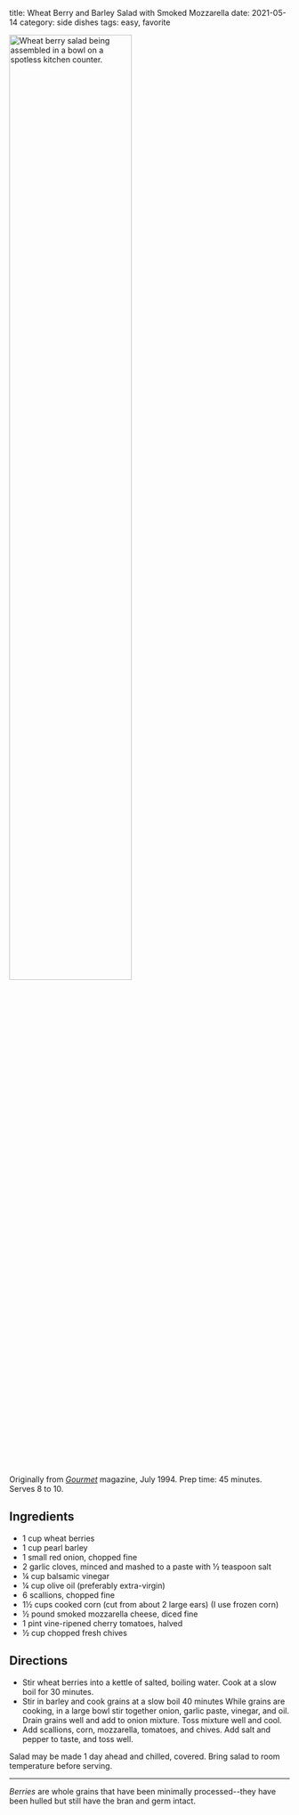 title: Wheat Berry and Barley Salad with Smoked Mozzarella
date: 2021-05-14
category: side dishes
tags: easy, favorite

<img src="{static}/images/wheat-berry-salad.jpg"
  title="Wheat berry salad being assembled in a bowl on a spotless kitchen counter."
  width="66%">

[epi]: https://www.epicurious.com/recipes/food/views/wheat-berry-and-barley-salad-with-smoked-mozzarella-12251

Originally from [_Gourmet_][epi] magazine, July 1994. Prep time: 45 minutes.
Serves 8 to 10.

## Ingredients

- 1 cup wheat berries
- 1 cup pearl barley
- 1 small red onion, chopped fine
- 2 garlic cloves, minced and mashed to a paste with ½ teaspoon salt
- ¼ cup balsamic vinegar
- ¼ cup olive oil (preferably extra-virgin)
- 6 scallions, chopped fine
- 1½ cups cooked corn (cut from about 2 large ears) (I use frozen corn)
- ½ pound smoked mozzarella cheese, diced fine
- 1 pint vine-ripened cherry tomatoes, halved
- ½ cup chopped fresh chives

## Directions

- Stir wheat berries into a kettle of salted, boiling water. Cook at a slow
  boil for 30 minutes.
- Stir in barley and cook grains at a slow boil 40 minutes While grains are
  cooking, in a large bowl stir together onion, garlic paste, vinegar, and oil.
  Drain grains well and add to onion mixture. Toss mixture well and cool.
- Add scallions, corn, mozzarella, tomatoes, and chives. Add salt and pepper to
  taste, and toss well.

Salad may be made 1 day ahead and chilled, covered.  Bring salad to room
temperature before serving.

----------------------

_Berries_ are whole grains that have been minimally processed--they have been
hulled but still have the bran and germ intact.

